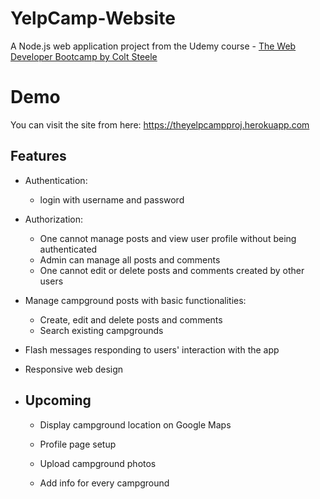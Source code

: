 # YelpCamp-Website

A Node.js web application project from the Udemy course - [The Web Developer Bootcamp by Colt Steele](https://www.udemy.com/course/the-web-developer-bootcamp/)

# Demo
You can visit the site from here: https://theyelpcampproj.herokuapp.com

## **Features** 

* Authentication:

    * login with username and password
 
* Authorization:

  * One cannot manage posts and view user profile without being authenticated
  * Admin can manage all posts and comments
  * One cannot edit or delete posts and comments created by other users

* Manage campground posts with basic functionalities:

  * Create, edit and delete posts and comments
  * Search existing campgrounds

* Flash messages responding to users' interaction with the app

* Responsive web design

* ## **Upcoming**

  * Display campground location on Google Maps
    
  * Profile page setup
  
  * Upload campground photos
  
  * Add info for every campground
